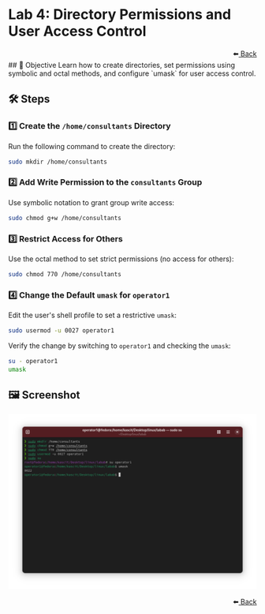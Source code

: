 # Lab 4: Directory Permissions and User Access Control
<div align="right">
    ⬅️<a href="../README.md"> Back</a>
</div>
## 📌 Objective
Learn how to create directories, set permissions using symbolic and octal methods, and configure `umask` for user access control.

## 🛠️ Steps

### 1️⃣ **Create the `/home/consultants` Directory**
Run the following command to create the directory:

```bash
sudo mkdir /home/consultants
```

### 2️⃣ **Add Write Permission to the `consultants` Group**
Use symbolic notation to grant group write access:

```bash
sudo chmod g+w /home/consultants
```

### 3️⃣ **Restrict Access for Others**
Use the octal method to set strict permissions (no access for others):

```bash
sudo chmod 770 /home/consultants
```

### 4️⃣ **Change the Default `umask` for `operator1`**
Edit the user's shell profile to set a restrictive `umask`:

```bash
sudo usermod -u 0027 operator1
```

Verify the change by switching to `operator1` and checking the `umask`:

```bash
su - operator1
umask
```

## 🖼️ **Screenshot**
![Lab 4 Screenshot](lab4.png)
<div align="right">
    ⬅️<a href="../README.md"> Back</a>
</div>
